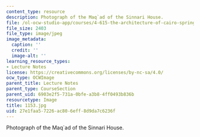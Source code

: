 ```yaml
---
content_type: resource
description: Photograph of the Maq`ad of the Sinnari House.
file: /ol-ocw-studio-app/courses/4-615-the-architecture-of-cairo-spring-2002/27e1faa57226ac806eff8d9da7c6236f_1153.jpg
file_size: 2403
file_type: image/jpeg
image_metadata:
  caption: ''
  credit: ''
  image-alt: ''
learning_resource_types:
- Lecture Notes
license: https://creativecommons.org/licenses/by-nc-sa/4.0/
ocw_type: OCWImage
parent_title: Lecture Notes
parent_type: CourseSection
parent_uid: 6903e2f5-731a-0bfe-a3b8-4ff0493b836b
resourcetype: Image
title: 1153.jpg
uid: 27e1faa5-7226-ac80-6eff-8d9da7c6236f
---
```

Photograph of the Maq`ad of the Sinnari House.